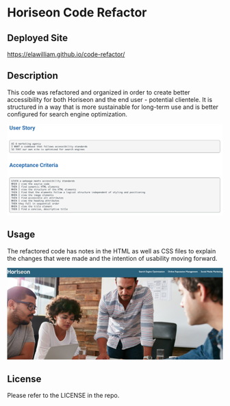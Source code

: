 # Horiseon Code Refactor

## Deployed Site

https://elawilliam.github.io/code-refactor/

## Description

This code was refactored and organized in order to create better accessibility for both Horiseon and the end user - potential clientele. It is structured in a way that is more sustainable for long-term use and is better configured for search engine optimization.

![Alt text](assets/images/user-story-acceptance-criteria.png)

## Usage

The refactored code has notes in the HTML as well as CSS files to explain the changes that were made and the intention of usability moving forward.

![Alt text](assets/images/horiseon-site-image.png)

## License

Please refer to the LICENSE in the repo.